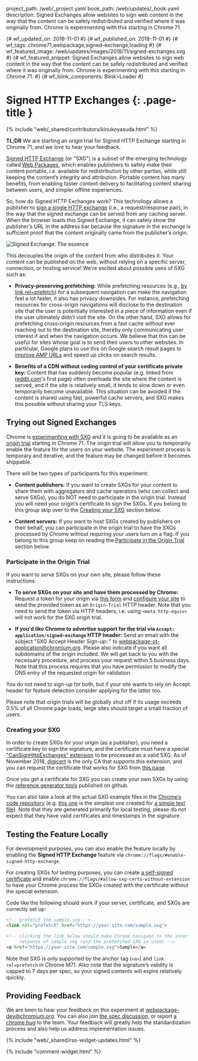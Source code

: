 project_path: /web/_project.yaml
book_path: /web/updates/_book.yaml
description: Signed Exchanges allow websites to sign web content in the way that the content can be safely redistributed and verified where it was originally from. Chrome is experimenting with this starting in Chrome 71.

{# wf_updated_on: 2018-11-01 #}
{# wf_published_on: 2018-11-01 #}
{# wf_tags: chrome71,webpackage,signed-exchange,loading #}
{# wf_featured_image: /web/updates/images/2018/11/signed-exchanges.svg #}
{# wf_featured_snippet: Signed Exchanges allow websites to sign web content in the way that the content can be safely redistributed and verified where it was originally from. Chrome is experimenting with this starting in Chrome 71. #}
{# wf_blink_components: Blink>Loader #}

# Signed HTTP Exchanges {: .page-title }

{% include "web/_shared/contributors/kinukoyasuda.html" %}

**TL;DR** We are starting an origin trial for Signed HTTP Exchange starting in Chrome 71, and we _love_ to hear your feedback.


[Signed HTTP Exchange](https://wicg.github.io/webpackage/draft-yasskin-http-origin-signed-responses.html) (or "SXG") is a subset of the emerging technology called [Web Packages](https://github.com/WICG/webpackage), which enables publishers to safely make their content portable, i.e. available for redistribution by other parties, while still keeping the content’s integrity and attribution. Portable content has many benefits, from enabling faster content delivery to facilitating content sharing between users, and simpler offline experiences.

So, how do Signed HTTP Exchanges work?  This technology allows a publisher to [sign a single HTTP exchange](https://wicg.github.io/webpackage/draft-yasskin-http-origin-signed-responses.html#rfc.section.3) (i.e., a request/response pair), in the way that the signed exchange can be served from any caching server. When the browser loads this Signed Exchange, it can safely show the publisher’s URL in the address bar because the signature in the exchange is sufficient proof that the content originally came from the publisher’s origin.

<img src="/web/updates/images/2018/11/signed-exchanges.svg"
     alt="Signed Exchange: The essence">

This decouples the origin of the content from who distributes it. Your content can be published on the web, without relying on a specific server, connection, or hosting service!  We're excited about possible uses of SXG such as:

+ **Privacy-preserving prefetching:** While prefetching resources (e.g., [by link rel=prefetch](https://w3c.github.io/resource-hints/#dfn-prefetch)) for a subsequent navigation can make the navigation feel a lot faster, it also has privacy downsides.  For instance, prefetching resources for cross-origin navigations will disclose to the destination site that the user is potentially interested in a piece of information even if the user ultimately didn’t visit the site.  On the other hand, SXG allows for prefetching cross-origin resources from a fast cache without ever reaching out to the destination site, thereby only communicating user interest if and when the navigation occurs. We believe that this can be useful for sites whose goal is to send their users to other websites. In particular, Google plans to use this on Google search result pages to [improve AMP URLs](https://www.ampproject.org/latest/blog/a-first-look-at-using-web-packaging-to-improve-amp-urls/) and speed up clicks on search results.

+ **Benefits of a CDN without ceding control of your certificate private key:** Content that has suddenly become popular (e.g. linked from [reddit.com](https://www.reddit.com/)'s first page) often overloads the site where the content is served, and if the site is relatively small, it tends to slow down or even temporarily become unavailable. This situation can be avoided if the content is shared using fast, powerful cache servers, and SXG makes this possible without sharing your TLS keys.

## Trying out Signed Exchanges

Chrome is [experimenting with SXG](https://groups.google.com/a/chromium.org/d/msg/blink-dev/MKHe54W996c/1E51GLbvAQAJ) and it is going to be available as an [origin trial](https://github.com/GoogleChrome/OriginTrials/blob/gh-pages/developer-guide.md) starting in Chrome 71. The origin trial will allow you to temporarily enable the feature for the users on your website. The experiment process is temporary and iterative, and the feature may be changed before it becomes shippable.

There will be two types of participants for this experiment:

+ **Content publishers:** If you want to create SXGs for your content to share them with aggregators and cache operators (who can collect and serve SXGs), you do NOT need to participate in the origin trial.  Instead you will need your origin’s certificate to sign the SXGs. If you belong to this group skip over to the [Creating your SXG](#creating_your_sxg) section below.

+ **Content servers:** If you want to host SXGs created by publishers on their behalf, you can participate in the origin trial to have the SXGs processed by Chrome without requiring your users turn on a flag. If you belong to this group keep on reading the [Participate in the Origin Trial](#particiate_in_the_origin_trial) section below.

### Participate in the Origin Trial 

If you want to serve SXGs on your own site, please follow these instructions:

+ **To serve SXGs on your site and have them processed by Chrome:** Request a token for your origin via [this form](https://bit.ly/OriginTrialSignup) and [configure your site](https://github.com/GoogleChrome/OriginTrials/blob/gh-pages/developer-guide.md#how-do-i-enable-an-experimental-feature-on-my-origin) to send the provided token as an `Origin-Trial` HTTP header. Note that you need to send the token via HTTP headers, i.e. using `<meta http-equiv>` will not work for the SXG origin trial.

+ **If you'd like Chrome to advertise support for the trial via `Accept: application/signed-exchange` HTTP header:** Send an email with the subject "SXG Accept Header Sign-up: <your origin>" to webpackage-ot-application@chromium.org. Please also indicate if you want all subdomains of the origin included. We will get back to you with the necessary procedure, and process your request within 5 business days. Note that this process requires that you have permission to modify the DNS entry of the requested origin for validation.

You do not need to sign-up for both, but if your site wants to rely on Accept header for feature detection consider applying for the latter too.

Please note that origin trials will be globally shut off if its usage exceeds 0.5% of all Chrome page loads, large sites should target a small fraction of users.

### Creating your SXG

In order to create SXGs for your origin (as a publisher), you need a certificate key to sign the signature, and the certificate must have a special ["CanSignHttpExchanges" extension](https://wicg.github.io/webpackage/draft-yasskin-http-origin-signed-responses.html#cross-origin-cert-req) to be processed as a valid SXG.  As of November 2018, [digicert](https://www.digicert.com/) is the only CA that supports this extension, and you can request the certificate that works for SXG from [this page](https://www.digicert.com/account/ietf/http-signed-exchange.php).

Once you get a certificate for SXG you can create your own SXGs by using the [reference generator tools](https://github.com/WICG/webpackage/tree/master/go/signedexchange) published on github.

You can also take a look at the actual SXG example files in the [Chrome’s code repository](https://cs.chromium.org/chromium/src/content/test/data/sxg/) (e.g. [this one](https://cs.chromium.org/chromium/src/content/test/data/sxg/test.example.org_hello.txt.sxg) is the simplest one created for [a simple text file](https://cs.chromium.org/chromium/src/content/test/data/sxg/hello.txt)).  Note that they are generated primarily for local testing, please do not expect that they have valid certificates and timestamps in the signature.

## Testing the Feature Locally

For development purposes, you can also enable the feature locally by enabling the **Signed HTTP Exchange** feature via `chrome://flags/#enable-signed-http-exchange`.

For creating SXGs for testing purposes, you can create [a self-signed certificate](https://github.com/WICG/webpackage/tree/master/go/signedexchange#creating-our-first-signed-exchange) and enable `chrome://flags/#allow-sxg-certs-without-extension` to have your Chrome process the SXGs created with the certificate without the special extension.

Code like the following should work if your server, certificate, and SXGs are correctly set up:

```html
<!-- prefetch the sample.sxg -->
<link rel="prefetch" href="https://your-site.com/sample.sxg">

<!-- clicking the link below should make Chrome navigate to the inner
     response of sample.sxg (and the prefetched SXG is used) -->
<a href="https://your-site.com/sample.sxg">Sample</a>
```

Note that SXG is only supported by the anchor tag (`<a>`) and `link rel=prefetch` in Chrome M71. Also note that the signature’s validity is capped to 7 days per spec, so your signed contents will expire relatively quickly.

## Providing Feedback

We are keen to hear your feedback on this experiment at webpackage-dev@chromium.org. You can also join [the spec discussion](https://github.com/WICG/webpackage/issues), or report [a chrome bug](https://bugs.chromium.org/p/chromium/issues/entry?status=untriaged&components=Blink%3ELoader&labels=Type-Bug,Hotlist-SignedExchange) to the team.  Your feedback will greatly help the standardization process and also help us address implementation issues.

{% include "web/_shared/rss-widget-updates.html" %}

{% include "comment-widget.html" %}
